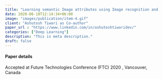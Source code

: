 ```yaml
---
title: "Learning semantic Image attributes using Image recognition and knowledge Graph embeddings"
date: 2020-06-10T12:14:34+06:00
image: "images/publication/item-4.gif"
client: "Ashutosh Tiwari as Co-author"
paper_url : "https://www.linkedin.com/in/ashutoshtiwaridev/"
categories: ["Deep Learning"]
description: "This is meta description."
draft: false
---
```


#### Paper details
Accepted at Future Technologies Conference (FTC) 2020 , Vancouver, Canada

